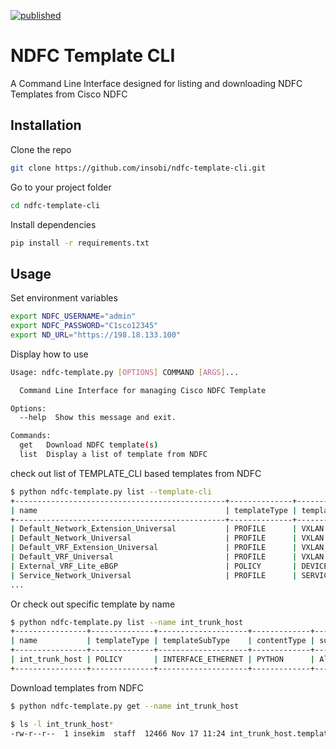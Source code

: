 [![published](https://static.production.devnetcloud.com/codeexchange/assets/images/devnet-published.svg)](https://developer.cisco.com/codeexchange/github/repo/insobi/ndfc-template-cli)

# NDFC Template CLI
A Command Line Interface designed for listing and downloading NDFC Templates from Cisco NDFC

## Installation

Clone the repo
```bash
git clone https://github.com/insobi/ndfc-template-cli.git
```
Go to your project folder
```bash
cd ndfc-template-cli
```

Install dependencies
```bash
pip install -r requirements.txt
```

## Usage

Set environment variables
```bash
export NDFC_USERNAME="admin"
export NDFC_PASSWORD="C1sco12345"
export ND_URL="https://198.18.133.100"
```

Display how to use
```bash
Usage: ndfc-template.py [OPTIONS] COMMAND [ARGS]...

  Command Line Interface for managing Cisco NDFC Template

Options:
  --help  Show this message and exit.

Commands:
  get   Download NDFC template(s)
  list  Display a list of template from NDFC
```

check out list of TEMPLATE_CLI based templates from NDFC
```bash
$ python ndfc-template.py list --template-cli
+-----------------------------------------------+--------------+---------------------------+--------------+-------------------------------------------+
| name                                          | templateType | templateSubType           | contentType  | supportedPlatforms                        |
+-----------------------------------------------+--------------+---------------------------+--------------+-------------------------------------------+
| Default_Network_Extension_Universal           | PROFILE      | VXLAN                     | TEMPLATE_CLI | All                                       |
| Default_Network_Universal                     | PROFILE      | VXLAN                     | TEMPLATE_CLI | All                                       |
| Default_VRF_Extension_Universal               | PROFILE      | VXLAN                     | TEMPLATE_CLI | All                                       |
| Default_VRF_Universal                         | PROFILE      | VXLAN                     | TEMPLATE_CLI | All                                       |
| External_VRF_Lite_eBGP                        | POLICY       | DEVICE                    | TEMPLATE_CLI | All                                       |
| Service_Network_Universal                     | PROFILE      | SERVICE                   | TEMPLATE_CLI | N9K                                       |
...

```

Or check out specific template by name
```bash
$ python ndfc-template.py list --name int_trunk_host
+----------------+--------------+--------------------+-------------+--------------------+
| name           | templateType | templateSubType    | contentType | supportedPlatforms |
+----------------+--------------+--------------------+-------------+--------------------+
| int_trunk_host | POLICY       | INTERFACE_ETHERNET | PYTHON      | All                |
+----------------+--------------+--------------------+-------------+--------------------+
```

Download templates from NDFC
```bash
$ python ndfc-template.py get --name int_trunk_host

$ ls -l int_trunk_host*
-rw-r--r--  1 insekim  staff  12466 Nov 17 11:24 int_trunk_host.template
```